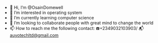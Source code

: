 - 👋 Hi, I’m @OsainDomewell
- 👀 I’m interested in operating system
- 🌱 I’m currently learning computer science
- 💞️ I’m looking to collaborate people with great mind to change the world
- 📫 How to reach me the following contact: ☎️+2349032103903/ 📬 auyotechltd@gmail.com

<!---
OsainDomewell/OsainDomewell is a ✨ special ✨ repository because its `README.md` (this file) appears on your GitHub profile.
You can click the Preview link to take a look at your changes.
--->
